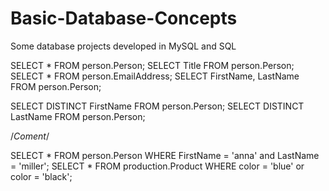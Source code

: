 # Basic-Database-Concepts

Some database projects developed in MySQL and SQL

SELECT * FROM person.Person;
SELECT Title FROM person.Person;
SELECT * FROM person.EmailAddress;
SELECT FirstName, LastName FROM person.Person;

SELECT DISTINCT FirstName FROM person.Person;
SELECT DISTINCT LastName FROM person.Person;

/*Coment*/

SELECT * FROM person.Person WHERE FirstName = 'anna' and LastName = 'miller';
SELECT * FROM production.Product WHERE color = 'blue' or color = 'black';


